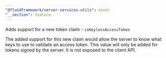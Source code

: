 ```yaml
---
"@fluidframework/server-services-utils": minor
"__section": feature
---
```


Adds support for a new token claim - `isKeylessAccessToken`

The added support for this new claim would allow the server to know what keys to use to validate an access token. This value will only be added for tokens signed by the server. It is not exposed to the client API.
